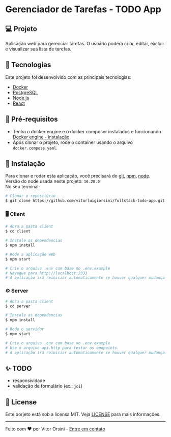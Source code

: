 # Gerenciador de Tarefas - TODO App

## 💻 Projeto

Aplicação web para gerenciar tarefas. O usuário poderá criar, editar, excluir e visualizar sua lista de tarefas.

## 🚀 Tecnologias

Este projeto foi desenvolvido com as principais tecnologias:

- [Docker](https://docker.com/)
- [PostgreSQL](https://postgresql.org)
- [Node.js](https://nodejs.org/en/)
- [React](https://reactjs.org)

## 📑 Pré-requisitos

- Tenha o docker engine e o docker composer instalados e funcionando. [Docker engine - instalação](https://docs.docker.com/engine/install/)
- Após clonar o projeto, rode o container usando o arquivo `docker.compose.yaml`.

## 🔖 Instalação

Para clonar e rodar esta aplicação, você precisará do [git](https://git-scm.com), [npm](https://www.npmjs.com/), [node](https://nodejs.org/en/).
<br/>Versão do node usada neste projeto: `16.20.0`
<br/>No seu terminal:

```bash
# Clonar o repositório
$ git clone https://github.com/vitorluigiorsini/fullstack-todo-app.git
```

### 🖥️ Client

```bash
# Abra a pasta client
$ cd client

# Instale as dependencias
$ npm install

# Rode a aplicação web
$ npm start

# Crie o arquivo .env com base no .env.example
# Navegue para http://localhost:3333
# A aplicação irá reiniciar automaticamente se houver qualquer mudança nos arquivos fonte.
```

### ⚙️ Server

```bash
# Abra a pasta client
$ cd server

# Instale as dependencias
$ npm install

# Rode o servidor
$ npm start

# Crie o arquivo .env com base no .env.example
# Use o arquivo api.http para testar os endpoints.
# A aplicação irá reiniciar automaticamente se houver qualquer mudança nos arquivos fonte.
```

## ✨ TODO

- responsividade
- validação de formulário (ex.: `joi`)

## 📝 License

Este porjeto está sob a licensa MIT. Veja [LICENSE](LICENSE.md) para mais informações.

---

Feito com ♥ por Vitor Orsini - [Entre em contato](https://www.linkedin.com/in/vitorluigiorsini/)
